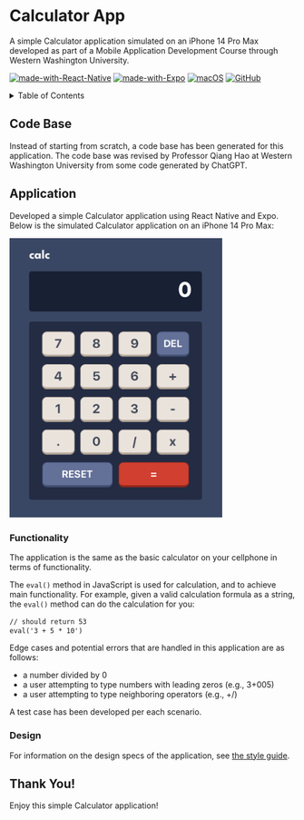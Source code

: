 # Calculator App
A simple Calculator application simulated on an iPhone 14 Pro Max developed as part of a Mobile Application Development Course through Western Washington University.

[![made-with-React-Native](https://img.shields.io/badge/Made%20with-React%20Native-1f425f.svg)](https://reactnative.dev/) [![made-with-Expo](https://img.shields.io/badge/Made%20with-Expo-1f425f.svg)](https://expo.dev/) [![macOS](https://img.shields.io/badge/os-macOS-green.svg)](https://img.shields.io/badge/os-macOS-green.svg) [![GitHub](https://badgen.net/badge/icon/github?icon=github&label)](https://github.com/sammurraytuesta)

<!-- TABLE OF CONTENTS -->
<details>
  <summary>Table of Contents</summary>
  <ol>
    <li><a href="#Code-Base">Code Base</a></li>
    <li><a href="#Application">Application</a></li>
    <ul>
        <li><a href="#Functionality">Functionality</a></li>
        <li><a href="#Design">Design</a></li>
    </ul>
    <li><a href="#Thank-You">Thank You!</a></li>
  </ol>
</details>

## Code Base
Instead of starting from scratch, a code base has been generated for this application. The code base was revised by Professor Qiang Hao at Western Washington University from some code generated by ChatGPT.

## Application
Developed a simple Calculator application using React Native and Expo. Below is the simulated Calculator application on an iPhone 14 Pro Max:

<img width="375px" src="./design/simulated-app.png"/>

### Functionality

The application is the same as the basic calculator on your cellphone in terms of functionality.

The `eval()` method in JavaScript is used for calculation, and to achieve main functionality. For example, given a valid calculation formula as a string, the `eval()` method can do the calculation for you:

```
// should return 53
eval('3 + 5 * 10')
```

Edge cases and potential errors that are handled in this application are as follows:

* a number divided by 0
* a user attempting to type numbers with leading zeros (e.g., 3+005) 
* a user attempting to type neighboring operators (e.g., +/)

A test case has been developed per each scenario.

### Design
For information on the design specs of the application, see [the style guide](./style-guide.md).

## Thank You!
Enjoy this simple Calculator application!


